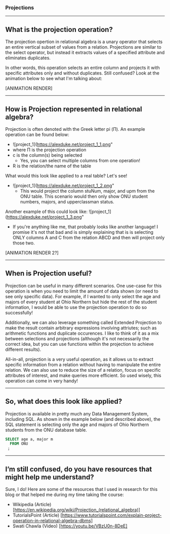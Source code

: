 ### Projections

---
## What is the projection operation?
The projection opertion in relational algebra is a unary operator that selects an entire vertical subset of values from a relation. Projections are similar to the select operator, but instead it extracts values of a specified attribute and eliminates duplicates.

In other words, this operation selects an entire column and projects it with specific attributes only and without duplicates. Still confused? Look at the animation below to see what I'm talking about:

[ANIMATION RENDER]

---
## How is Projection represented in relational algebra?
Projection is often denoted with the Greek letter pi (П). An example operation can be found below:
-  ![project_1](https://alexduke.net/project_1_1.png"
  - where П is the projection operation
  - c is the column(s) being selected
    - Yes, you can select multiple columns from one operation!
  - R is the relation/the name of the table

What would this look like applied to a real table? Let's see!
- ![project_1](https://alexduke.net/project_1_2.png"
  - This would project the column stuNum, major, and upm from the ONU table. This scenario would then only show ONU student numbers, majors, and upperclassman status.

Another example of this could look like:
![project_1](https://alexduke.net/project_1_3.png"
- If you're anything like me, that probably looks like another language! I promise it's not that bad and is simply explaining that is is selecting ONLY columns A and C from the relation ABCD and then will project only those two.

[ANIMATION RENDER 2?]

---
## When is Projection useful?
Projection can be useful in many different scenarios. One use-case for this operation is when you need to limit the amount of data shown (or need to see only specific data). For example, if I wanted to only select the age and majors of every student at Ohio Northern but hide the rest of the student information, I would be able to use the projection operation to do so successfully!

Additionally, we can also leverage something called Extended Projection to make the result contain arbitrary expressions involving attriutes; such as arithmetic functions and duplicate occurences. I like to think of it as a mix between selections and projections (although it's not necessarily the correct idea, but you can use functions within the projection to achieve different results).

All-in-all, projection is a very useful operation, as it allows us to extract specific information from a relation without having to manipulate the entire relation. We can also use to reduce the size of a relation, focus on specific attributes of interest, and make queries more efficient. So used wisely, this operation can come in very handy!

---
## So, what does this look like applied?
Projection is available in pretty much any Data Management System, including SQL. As shown in the example below (and described above), the SQL statement is selecting only the age and majors of Ohio Northern students from the ONU database table.

```sql
SELECT age a, major m 
  FROM ONU
 ;
```

---
## I’m still confused, do you have resources that might help me understand?
Sure, I do! Here are some of the resources that I used in research for this blog or that helped me during my time taking the course:
- Wikipedia (Article) [https://en.wikipedia.org/wiki/Projection_(relational_algebra)]
- TutorialsPoint (Article) [https://www.tutorialspoint.com/explain-project-operation-in-relational-algebra-dbms]
- Swati Chawla (Video) [https://youtu.be/VBzU0n-8DeE]
